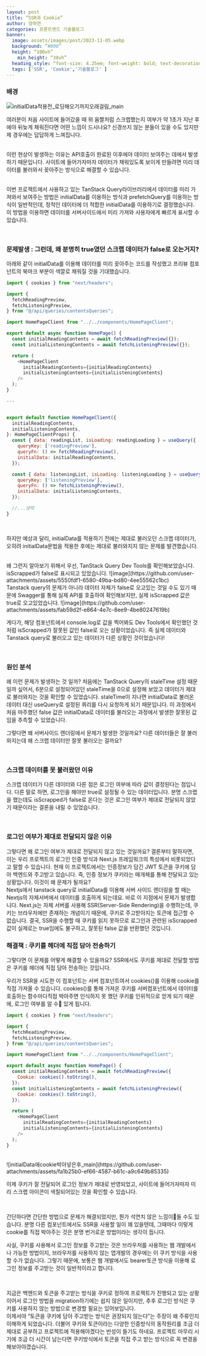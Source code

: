 ```yaml
---
layout: post
title: “SSR과 Cookie”
author: 양하연
categories: 프론트엔드 기술블로그
banner: 
  image: assets/images/post/2023-11-05.webp
  background: “#000”
  height: “100vh”
    min_height: “38vh”
  heading_style: “font-size: 4.25em; font-weight: bold; text-decoration: underline”
  tags: ['SSR', 'Cookie','기술블로그' ]
---
```


### 배경

![initialData적용전_로딩해오기까지오래걸림_main](https://github.com/user-attachments/assets/5ea8c06b-c51c-473d-9cb4-d57f19cdd7fa)
</br>

<p>여러분이 처음 사이트에 들어갔을 때 위 움짤처럼 스크랩했는지 여부가 약 1초가 지난 후에야 뒤늦게 채워진다면 어떤 느낌이 드시나요? 신경쓰지 않는 분들이 있을 수도 있지만 제 경우에는 답답하게 느껴집니다.
<br/>
<br/>

이런 현상이 발생하는 이유는 API호출이 완료된 이후에야 데이터 보여주는 데에서 발생하기 때문입니다. 사이트에 들어가자마자 데이터가 채워있도록 보이게 만들려면 미리 데이터를 불러와서 꽂아주는 방식으로 해결할 수 있습니다.
</br>
</br>

이번 프로젝트에서 사용하고 있는 TanStack Query라이브러리에서 데이터를 미리 가져와서 보여주는 방법은 initialData를 이용하는 방식과 prefetchQuery를 이용하는 방식이 일반적인데, 정적인 데이터에 더 적합한 initialData를 이용하기로 결정했습니다. 이 방법을 이용하면 데이터를 서버사이드에서 미리 가져와 사용자에게 빠르게 표시할 수 있습니다.

</p>
<br/>

### 문제발생 : 그런데, 왜 분명히 true였던 스크랩 데이터가 false로 오는거지?

아래와 같이 initialData를 이용해 데이터를 미리 꽂아주는 코드를 작성했고 프리뷰 컴포넌트의 북마크 부분이 색깔로 채워질 것을 기대했습니다.
</br>

```js
import { cookies } from "next/headers";

import {
  fetchReadingPreview,
  fetchListeningPreview,
} from "@/api/queries/contentsQueries";

import HomePageClient from "../../components/HomePageClient";

export default async function HomePage() {
  const initialReadingContents = await fetchReadingPreview({});
  const initialListeningContents = await fetchListeningPreview({});

  return (
    <HomePageClient
      initialReadingContents={initialReadingContents}
      initialListeningContents={initialListeningContents}
    />
  );
}

---


export default function HomePageClient({
  initialReadingContents,
  initialListeningContents,
}: HomePageClientProps) {
  const { data: readingList, isLoading: readingLoading } = useQuery({
    queryKey: ['readingPreview'],
    queryFn: () => fetchReadingPreview(),
    initialData: initialReadingContents,
  });

  const { data: listeningList, isLoading: listeningLoading } = useQuery({
    queryKey: ['listeningPreview'],
    queryFn: () => fetchListeningPreview(),
    initialData: initialListeningContents,
  });

  //...생략
}

```

<br/>

하지만 예상과 달리, initialData를 적용하기 전에는 제대로 불러오던 스크랩 데이터가, 오히려 initialData문법을 적용한 후에는 제대로 불러와지지 않는 문제를 발견했습니다.
<br/>

<br/>
왜 그런지 알아보기 위해서 우선, TanStack Query Dev Tools를 확인해보았습니다. isScrapped가 false로 표시되고 있었습니다. 
![image](https://github.com/user-attachments/assets/5550fdf1-6580-49ba-bd80-4ee55562c1bc)

<br/>
Tanstack query의 문제가 아니라 데이터 자체가 false로 오고있는 것일 수도 있기 때문에 Swagger를 통해 실제 API를 호출하여 확인해보지만, 실제 isScrapped 값은 true로 오고있었습니다. 
![image](https://github.com/user-attachments/assets/fab59d2f-e864-4e7c-8ee9-4be80247619b)

게다가, 해당 컴포넌트에서 console.log로 값을 찍어봐도 Dev Tools에서 확인했던 것처럼 isScrapped가 잘못된 값인 false로 오는 상황이었습니다.
즉 실제 데이터와 Tanstack query로 불러오고 있는 데이터가 다른 상황인 것이었습니다!

<br/>

### 원인 분석

왜 이런 문제가 발생하는 것 일까?
처음에는 TanStack Query의 staleTime 설정 때문일까 싶어서, 6분으로 설정되어있던 staleTime을 0으로 설정해 보았고 데이터가 제대로 불러와지는 것을 확인할 수 있었습니다.
staleTime이 지나면 initialData로 불러온 데이터 대신 useQuery로 설정된 쿼리를 다시 요청하게 되기 때문입니다. 이 과정에서 처음 마주했던 false 값은 initialData로 데이터를 불러오는 과정에서 발생한 잘못된 값임을 추측할 수 있었습니다.
<br/>

그렇다면 왜 서버사이드 렌더링에서 문제가 발생한 것일까요? 다른 데이터들은 잘 불러와지는데 왜 스크랩 데이터만 잘못 불러오는 걸까요?

<br/>

### 스크랩 데이터를 못 불러왔던 이유

스크랩 데이터가 다른 데이터와 다른 점은 로그인 여부에 따라 값이 결정된다는 점입니다. 다른 말로 하면, 로그인을 해야만 true로 설정될 수 있는 데이터입니다.
분명 스크랩을 했는데도 isScrapped가 false로 온다는 것은 로그인 여부가 제대로 전달되지 않았기 때문이라는 결론을 내릴 수 있었습니다.

<br/>

### 로그인 여부가 제대로 전달되지 않은 이유

그렇다면 왜 로그인 여부가 제대로 전달되지 않고 있는 것일까요? 결론부터 말하자면, 이는 우리 프로젝트의 로그인 인증 방식과 Next.js 프레임워크의 특성에서 비롯되었다고 말할 수 있습니다.
현재 이 프로젝트에서는 인증정보가 담긴 JWT 토큰을 쿠키에 담아 백엔드와 주고받고 있습니다. 즉, 인증 정보가 쿠키라는 매개체를 통해 전달되고 있는 상황입니다.
이것이 왜 문제가 될까요?
<br/>
Nextjs에서 tanstack query로 initialData를 이용해 서버 사이드 렌더링을 할 때는 Nextjs의 자체서버에서 데이터를 호출하게 되는데요.
바로 이 지점에서 문제가 발생합니다. Next.js는 자체 서버를 사용해 SSR(Server-Side Rendering)을 수행하는데, 쿠키는 브라우저에만 존재하는 개념이기 때문에, 쿠키로 주고받아지는 토큰에 접근할 수 없습니다.
결국, SSR을 수행할 때 쿠키를 읽지 못하므로 로그인과 관련된 isScrapped 값이 실제로는 true임에도 불구하고, 잘못된 false 값을 반환했던 것입니다.

### 해결책 : 쿠키를 헤더에 직접 담아 전송하기

그렇다면 이 문제를 어떻게 해결할 수 있을까요?
SSR에서도 쿠키를 제대로 전달할 방법은 쿠키를 헤더에 직접 담아 전송하는 것입니다.

우리가 SSR을 시도한 이 컴포넌트는 서버 컴포넌트여서 cookies()를 이용해 cookie를 직접 가져올 수 있습니다.
cookies()를 통해 가져온 쿠키를 서버컴포넌트에서 데이터를 호출하는 함수마다직접 박아주면 인식하지 못 했던 쿠키를 인위적으로 얻게 되기 때문에, 로그인 여부를 알 수 있게 됩니다.

```js
import { cookies } from "next/headers";

import {
  fetchReadingPreview,
  fetchListeningPreview,
} from "@/api/queries/contentsQueries";

import HomePageClient from "../../components/HomePageClient";

export default async function HomePage() {
  const initialReadingContents = await fetchReadingPreview({
    Cookie: cookies().toString(),
  });
  const initialListeningContents = await fetchListeningPreview({
    Cookie: cookies().toString(),
  });

  return (
    <HomePageClient
      initialReadingContents={initialReadingContents}
      initialListeningContents={initialListeningContents}
    />
  );
}
```

<br/>
![initialData에cookie박아넣은후_main](https://github.com/user-attachments/assets/fa1b25b0-ef66-4587-b61c-a9c649b85335)
<br/>

이제 쿠키가 잘 전달되어 로그인 정보가 제대로 반영되었고, 사이트에 들어가자마자 미리 스크랩 아이콘이 색칠되어있는 것을 확인할 수 있습니다.

<br/>

간단하다면 간단한 방법으로 문제가 해결되었지만, 뭔가 석연치 않은 느낌이들 수도 있습니다. 분명 다른 컴포넌트에서도 SSR을 사용할 일이 꽤 있을텐데, 그때마다 이렇게 cookie를 직접 박아주는 것은 분명 번거로운 방법이라는 생각이 듭니다.

사실, 쿠키를 사용해서 로그인 정보를 주고받는 것은 브라우저를 사용하는 웹 개발에서나 가능한 방법이지, 브라우저를 사용하지 않는 앱개발의 경우에는 이 쿠키 방식을 사용할 수가 없습니다.
그렇기 때문에, 보통은 웹 개발에서도 bearer토큰 방식을 이용해 로그인 정보를 주고받는 것이 일반적이라고 합니다.

<br/>

지금은 백엔드와 토큰을 주고받는 방식을 쿠키로 정하여 프로젝트가 진행되고 있는 상황이어서 로그인 방법을 migration하기에는 쉽지 않은 일이지만, 추후 로그인 방식은 쿠키를 사용하지 않는 방법으로 변경할 필요는 있어보입니다.
<br/>
이제서야 “토큰을 쿠키에 담아 주고받는 방식은 권장되지 않는다”는 주장이 왜 주류인지 이해하게 되었습니다. 더불어 쿠키와 토큰이라는 다양한 인증방식의 동작원리를 조금 더 제대로 공부하고 프로젝트에 적용해야겠다는 반성이 들기도 하네요. 프로젝트 마무리 시기에 조금 더 시간이 남는다면 쿠키방식에서 토큰을 직접 주고 받는 방식으로 꼭 변경을 해보아야겠습니다.
